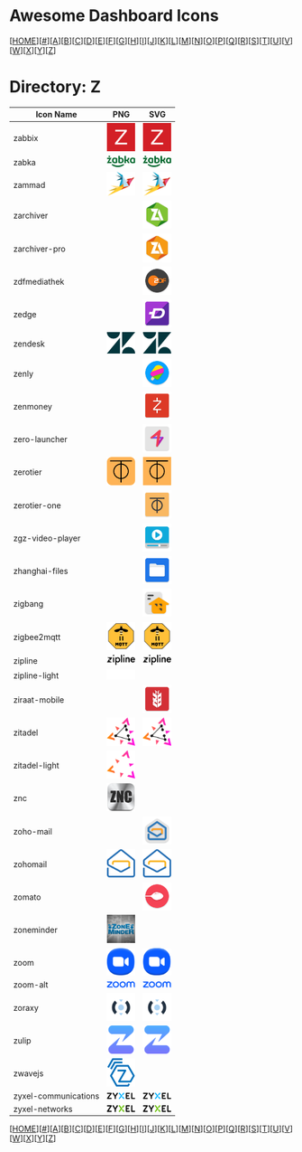 # Awesome Dashboard Icons

[[HOME](..)][[#](directory.md)][[A](directory-a.md)][[B](directory-b.md)][[C](directory-c.md)][[D](directory-d.md)][[E](directory-e.md)][[F](directory-f.md)][[G](directory-g.md)][[H](directory-h.md)][[I](directory-i.md)][[J](directory-j.md)][[K](directory-k.md)][[L](directory-l.md)][[M](directory-m.md)][[N](directory-n.md)][[O](directory-o.md)][[P](directory-p.md)][[Q](directory-q.md)][[R](directory-r.md)][[S](directory-s.md)][[T](directory-t.md)][[U](directory-u.md)][[V](directory-v.md)][[W](directory-w.md)][[X](directory-x.md)][[Y](directory-y.md)][[Z](directory-z.md)]

# Directory: Z

| Icon Name | PNG | SVG |
|-----------|-----|-----|
| zabbix | <img src="../icons/zabbix.png" alt="zabbix" width="50"> |  <img src="../icons/zabbix.svg" alt="zabbix" width="50"> |
| zabka | <img src="../icons/zabka.png" alt="zabka" width="50"> |  <img src="../icons/zabka.svg" alt="zabka" width="50"> |
| zammad | <img src="../icons/zammad.png" alt="zammad" width="50"> |  <img src="../icons/zammad.svg" alt="zammad" width="50"> |
| zarchiver |  |  <img src="../icons/zarchiver.svg" alt="zarchiver" width="50"> |
| zarchiver-pro |  |  <img src="../icons/zarchiver-pro.svg" alt="zarchiver-pro" width="50"> |
| zdfmediathek |  |  <img src="../icons/zdfmediathek.svg" alt="zdfmediathek" width="50"> |
| zedge |  |  <img src="../icons/zedge.svg" alt="zedge" width="50"> |
| zendesk | <img src="../icons/zendesk.png" alt="zendesk" width="50"> |  <img src="../icons/zendesk.svg" alt="zendesk" width="50"> |
| zenly |  |  <img src="../icons/zenly.svg" alt="zenly" width="50"> |
| zenmoney |  |  <img src="../icons/zenmoney.svg" alt="zenmoney" width="50"> |
| zero-launcher |  |  <img src="../icons/zero-launcher.svg" alt="zero-launcher" width="50"> |
| zerotier | <img src="../icons/zerotier.png" alt="zerotier" width="50"> |  <img src="../icons/zerotier.svg" alt="zerotier" width="50"> |
| zerotier-one |  |  <img src="../icons/zerotier-one.svg" alt="zerotier-one" width="50"> |
| zgz-video-player |  |  <img src="../icons/zgz-video-player.svg" alt="zgz-video-player" width="50"> |
| zhanghai-files |  |  <img src="../icons/zhanghai-files.svg" alt="zhanghai-files" width="50"> |
| zigbang |  |  <img src="../icons/zigbang.svg" alt="zigbang" width="50"> |
| zigbee2mqtt | <img src="../icons/zigbee2mqtt.png" alt="zigbee2mqtt" width="50"> |  <img src="../icons/zigbee2mqtt.svg" alt="zigbee2mqtt" width="50"> |
| zipline | <img src="../icons/zipline.png" alt="zipline" width="50"> |  <img src="../icons/zipline.svg" alt="zipline" width="50"> |
| zipline-light | <img src="../icons/zipline-light.png" alt="zipline-light" width="50"> |   |
| ziraat-mobile |  |  <img src="../icons/ziraat-mobile.svg" alt="ziraat-mobile" width="50"> |
| zitadel | <img src="../icons/zitadel.png" alt="zitadel" width="50"> |  <img src="../icons/zitadel.svg" alt="zitadel" width="50"> |
| zitadel-light | <img src="../icons/zitadel-light.png" alt="zitadel-light" width="50"> |   |
| znc | <img src="../icons/znc.png" alt="znc" width="50"> |   |
| zoho-mail |  |  <img src="../icons/zoho-mail.svg" alt="zoho-mail" width="50"> |
| zohomail | <img src="../icons/zohomail.png" alt="zohomail" width="50"> |  <img src="../icons/zohomail.svg" alt="zohomail" width="50"> |
| zomato |  |  <img src="../icons/zomato.svg" alt="zomato" width="50"> |
| zoneminder | <img src="../icons/zoneminder.png" alt="zoneminder" width="50"> |   |
| zoom | <img src="../icons/zoom.png" alt="zoom" width="50"> |  <img src="../icons/zoom.svg" alt="zoom" width="50"> |
| zoom-alt | <img src="../icons/zoom-alt.png" alt="zoom-alt" width="50"> |  <img src="../icons/zoom-alt.svg" alt="zoom-alt" width="50"> |
| zoraxy | <img src="../icons/zoraxy.png" alt="zoraxy" width="50"> |  <img src="../icons/zoraxy.svg" alt="zoraxy" width="50"> |
| zulip | <img src="../icons/zulip.png" alt="zulip" width="50"> |  <img src="../icons/zulip.svg" alt="zulip" width="50"> |
| zwavejs | <img src="../icons/zwavejs.png" alt="zwavejs" width="50"> |   |
| zyxel-communications | <img src="../icons/zyxel-communications.png" alt="zyxel-communications" width="50"> |  <img src="../icons/zyxel-communications.svg" alt="zyxel-communications" width="50"> |
| zyxel-networks | <img src="../icons/zyxel-networks.png" alt="zyxel-networks" width="50"> |  <img src="../icons/zyxel-networks.svg" alt="zyxel-networks" width="50"> |


[[HOME](..)][[#](directory.md)][[A](directory-a.md)][[B](directory-b.md)][[C](directory-c.md)][[D](directory-d.md)][[E](directory-e.md)][[F](directory-f.md)][[G](directory-g.md)][[H](directory-h.md)][[I](directory-i.md)][[J](directory-j.md)][[K](directory-k.md)][[L](directory-l.md)][[M](directory-m.md)][[N](directory-n.md)][[O](directory-o.md)][[P](directory-p.md)][[Q](directory-q.md)][[R](directory-r.md)][[S](directory-s.md)][[T](directory-t.md)][[U](directory-u.md)][[V](directory-v.md)][[W](directory-w.md)][[X](directory-x.md)][[Y](directory-y.md)][[Z](directory-z.md)]

